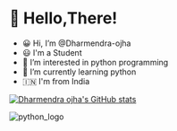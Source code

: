 # 👋 Hello,There!
- 😀 Hi, I’m @Dharmendra-ojha
- 😃 I'm a Student
- 👀 I’m interested in python programming 
- 🌱 I’m currently learning python
- 🇮🇳 I'm from India

[![Dharmendra ojha's GitHub stats](https://github-readme-stats.vercel.app/api?username=Dharmendra-ojha)](https://github.com/Dharmendra-ojha/github-readme-stats)


![python_logo](https://user-images.githubusercontent.com/96345964/147189847-d8a82c88-3e66-4427-b7a8-0445673c8c85.png)



<!---
Dharmendra-ojha/Dharmendra-ojha is a ✨ special ✨ repository because its `README.md` (this file) appears on your GitHub profile.
You can click the Preview link to take a look at your changes.
--->
